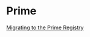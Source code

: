 # Prime

[Migrating to the Prime Registry](https://scc.suse.com/rancher-docs/rancherprime/latest/en/suse-rancher-prime/migrating-to-the-prime-registry.html)
